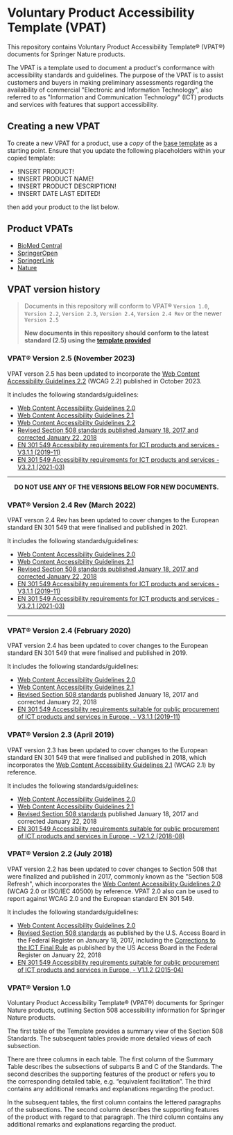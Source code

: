 # Voluntary Product Accessibility Template (VPAT)

This repository contains Voluntary Product Accessibility Template&reg; (VPAT&reg;) documents for Springer Nature products.

The VPAT is a template used to document a product's conformance with accessibility standards and guidelines. The purpose of the VPAT is to assist customers and buyers in making preliminary assessments regarding the availability of commercial "Electronic and Information Technology", also referred to as "Information and Communication Technology" (ICT) products and services with features that support accessibility.

## Creating a new VPAT

To create a new VPAT for a product, use a *copy* of the [base template](./base-template.md) as a starting point. Ensure that you update the following placeholders within your copied template:

- !INSERT PRODUCT!
- !INSERT PRODUCT NAME!  
- !INSERT PRODUCT DESCRIPTION!  
- !INSERT DATE LAST EDITED!  

then add your product to the list below.

## Product VPATs

- [BioMed Central](./biomedcentral.md)
- [SpringerOpen](./springeropen.md)
- [SpringerLink](./springerlink.md)
- [Nature](./nature.md)

## VPAT version history

> Documents in this repository will conform to VPAT&reg; `Version 1.0`, `Version 2.2`, `Version 2.3`, `Version 2.4`, `Version 2.4 Rev` or the newer `Version 2.5`
>
>**New documents in this repository should conform to the latest standard (2.5) using the [template provided](https://github.com/springernature/vpat/blob/master/base-template.md)**

### VPAT&reg; Version 2.5 (November 2023)

VPAT verson 2.5 has been updated to incorporate the [Web Content Accessibility Guidelines 2.2](https://www.w3.org/TR/WCAG22/) (WCAG 2.2) published in October 2023.

It includes the following standards/guidelines:

* [Web Content Accessibility Guidelines 2.0](https://www.w3.org/TR/2008/REC-WCAG20-20081211/)
* [Web Content Accessibility Guidelines 2.1](https://www.w3.org/TR/WCAG21/)
* [Web Content Accessibility Guidelines 2.2](https://www.w3.org/TR/WCAG22/)
* [Revised Section 508 standards published January 18, 2017 and corrected January 22, 2018](https://www.access-board.gov/ict/)
* [EN 301 549 Accessibility requirements for ICT products and services - V3.1.1 (2019-11)](https://www.etsi.org/deliver/etsi_en/301500_301599/301549/03.01.01_60/en_301549v030101p.pdf)
* [EN 301 549 Accessibility requirements for ICT products and services - V3.2.1 (2021-03)](https://www.etsi.org/deliver/etsi_en/301500_301599/301549/03.02.01_60/en_301549v030201p.pdf)

***

<p align="center"><strong>DO NOT USE ANY OF THE VERSIONS BELOW FOR NEW DOCUMENTS.</strong></p>

### VPAT&reg; Version 2.4 Rev (March 2022)

VPAT verson 2.4 Rev has been updated to cover changes to the European standard EN 301 549 that were finalised and published in 2021.

It includes the following standards/guidelines:

* [Web Content Accessibility Guidelines 2.0](https://www.w3.org/TR/2008/REC-WCAG20-20081211/)
* [Web Content Accessibility Guidelines 2.1](https://www.w3.org/TR/WCAG21/)
* [Revised Section 508 standards published January 18, 2017 and corrected January 22, 2018](https://www.access-board.gov/ict/)
* [EN 301 549 Accessibility requirements for ICT products and services - V3.1.1 (2019-11)](https://www.etsi.org/deliver/etsi_en/301500_301599/301549/03.01.01_60/en_301549v030101p.pdf)
* [EN 301 549 Accessibility requirements for ICT products and services - V3.2.1 (2021-03)](https://www.etsi.org/deliver/etsi_en/301500_301599/301549/03.02.01_60/en_301549v030201p.pdf)

***

### VPAT&reg; Version 2.4 (February 2020)

VPAT version 2.4 has been updated to cover changes to the European standard EN 301 549 that were finalised and published in 2019.

It includes the following standards/guidelines:

* [Web Content Accessibility Guidelines 2.0](http://www.w3.org/TR/2008/REC-WCAG20-20081211/)
* [Web Content Accessibility Guidelines 2.1](https://www.w3.org/TR/WCAG21)
* [Revised Section 508 standards](https://www.access-board.gov/guidelines-and-standards/communications-and-it/about-the-ict-refresh/final-rule/text-of-the-standards-and-guidelines) published January 18, 2017 and corrected January 22, 2018
* [EN 301 549  Accessibility requirements suitable for public procurement of ICT products and services in Europe, - V3.1.1 (2019-11)](https://www.etsi.org/deliver/etsi_en/301500_301599/301549/03.01.01_60/en_301549v030101p.pdf)

### VPAT&reg; Version 2.3 (April 2019)

VPAT version 2.3 has been updated to cover changes to the European standard EN 301 549 that were finalised and published in 2018, which incorporates the [Web Content Accessibility Guidelines 2.1](https://www.w3.org/TR/WCAG21/) (WCAG 2.1) by reference.

It includes the following standards/guidelines:

* [Web Content Accessibility Guidelines 2.0](http://www.w3.org/TR/2008/REC-WCAG20-20081211/)
* [Web Content Accessibility Guidelines 2.1](https://www.w3.org/TR/WCAG21)
* [Revised Section 508 standards](https://www.access-board.gov/guidelines-and-standards/communications-and-it/about-the-ict-refresh/final-rule/text-of-the-standards-and-guidelines) published January 18, 2017 and corrected January 22, 2018
* [EN 301 549  Accessibility requirements suitable for public procurement of ICT products and services in Europe, - V2.1.2 (2018-08)](https://www.etsi.org/deliver/etsi_en/301500_301599/301549/02.01.02_60/en_301549v020102p.pdf)

### VPAT&reg; Version 2.2 (July 2018)

VPAT version 2.2 has been updated to cover changes to Section 508 that were finalized and published in 2017, commonly known as the "Section 508 Refresh", which incorporates the [Web Content Accessibility Guidelines 2.0](https://www.w3.org/TR/WCAG20/) (WCAG 2.0 or ISO/IEC 40500) by reference. VPAT 2.0 also can be used to report against WCAG 2.0 and the European standard EN 301 549.

It includes the following standards/guidelines:

* [Web Content Accessibility Guidelines 2.0](http://www.w3.org/TR/2008/REC-WCAG20-20081211/)
* [Revised Section 508 standards](https://www.access-board.gov/guidelines-and-standards/communications-and-it/about-the-ict-refresh/final-rule/text-of-the-standards-and-guidelines) as published by the U.S. Access Board in the Federal Register on January 18, 2017, including the [Corrections to the ICT Final Rule](https://web.archive.org/web/20190712025000/https://www.access-board.gov/guidelines-and-standards/communications-and-it/about-the-ict-refresh/corrections-to-the-ict-final-rule) as published by the US Access Board in the Federal Register on January 22, 2018
* [EN 301 549  Accessibility requirements suitable for public procurement of ICT products and services in Europe, - V1.1.2 (2015-04)](https://web.archive.org/web/20210308133338/https://mandate376.standards.eu/)

### VPAT&reg; Version 1.0

Voluntary Product Accessibility Template&reg; (VPAT&reg;) documents for Springer Nature products, outlining Section 508 accessibility information for Springer Nature products.

The first table of the Template provides a summary view of the Section 508 Standards. The subsequent tables provide more detailed views of each subsection.

There are three columns in each table. The first column of the Summary Table describes the subsections of subparts B and C of the Standards. The second describes the supporting features of the product or refers you to the corresponding detailed table, e.g. “equivalent facilitation”. The third contains any additional remarks and explanations regarding the product.

In the subsequent tables, the first column contains the lettered paragraphs of the subsections. The second column describes the supporting features of the product with regard to that paragraph. The third column contains any additional remarks and explanations regarding the product.
